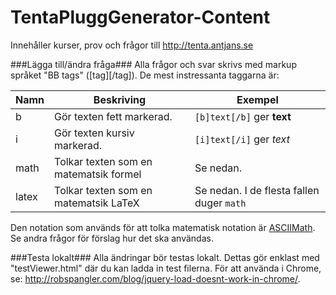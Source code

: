 TentaPluggGenerator-Content
===========================

Innehåller kurser, prov och frågor till http://tenta.antjans.se

###Lägga till/ändra fråga###
Alla frågor och svar skrivs med markup språket "BB tags" ([tag][/tag]).
De mest instressanta taggarna är:

| Namn          | Beskriving                                | Exempel                                   |
| ------------- | ----------------------------------------- | ------------------------------------------|
| b             | Gör texten fett markerad.                 | `[b]text[/b]` ger **text**                |
| i             | Gör texten kursiv markerad.               | `[i]text[/i]` ger _text_                  |
| math          | Tolkar texten som en matematsik formel    | Se nedan.                                 |
| latex         | Tolkar texten som en matematsik LaTeX     | Se nedan. I de flesta fallen duger `math` |

Den notation som används för att tolka matematisk notation är [ASCIIMath](http://www1.chapman.edu/~jipsen/mathml/asciimath.html). Se andra frågor för förslag hur det ska användas.

###Testa lokalt###
Alla ändringar bör testas lokalt. Dettas gör enklast med "testViewer.html" där du kan ladda in test filerna. För att använda i Chrome, se: http://robspangler.com/blog/jquery-load-doesnt-work-in-chrome/.
